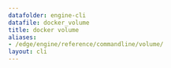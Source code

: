 ```yaml
---
datafolder: engine-cli
datafile: docker_volume
title: docker volume
aliases:
- /edge/engine/reference/commandline/volume/
layout: cli
---
```


<!--
This page is automatically generated from Docker's source code. If you want to
suggest a change to the text that appears here, open a ticket or pull request
in the source repository on GitHub:

https://github.com/docker/cli
-->